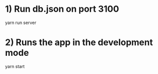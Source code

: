 # 1) Run db.json on port 3100
yarn run server

# 2) Runs the app in the development mode
yarn start

